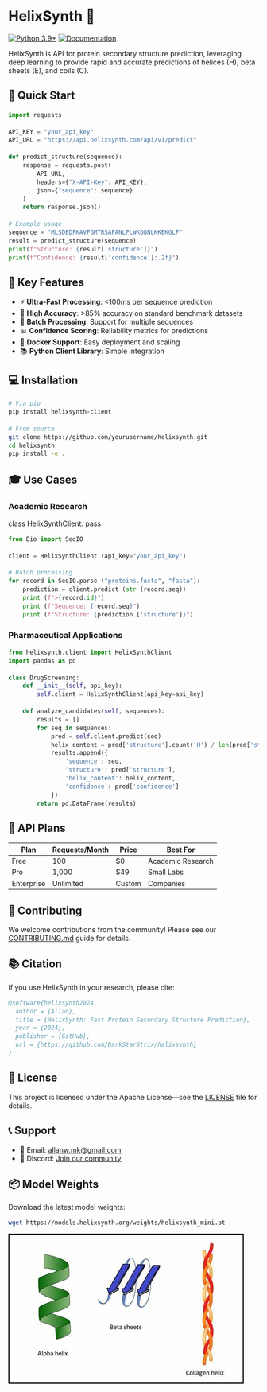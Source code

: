 
# HelixSynth 🧬

[![Python 3.9+](https://img.shields.io/badge/python-3.9+-blue.svg)](https://www.python.org/downloads/)
[![Documentation](https://img.shields.io/badge/docs-latest-brightgreen.svg)](https://helixsynth.readthedocs.io/)

HelixSynth is API for protein secondary structure prediction, leveraging deep learning to provide rapid and accurate predictions of helices (H), beta sheets (E), and coils (C).

## 🚀 Quick Start

```python
import requests

API_KEY = "your_api_key"
API_URL = "https://api.helixsynth.com/api/v1/predict"

def predict_structure(sequence):
    response = requests.post(
        API_URL,
        headers={"X-API-Key": API_KEY},
        json={"sequence": sequence}
    )
    return response.json()

# Example usage
sequence = "MLSDEDFKAVFGMTRSAFANLPLWKQQNLKKEKGLF"
result = predict_structure(sequence)
print(f"Structure: {result['structure']}")
print(f"Confidence: {result['confidence']:.2f}")
```

## 🎯 Key Features

- ⚡ **Ultra-Fast Processing**: <100ms per sequence prediction
- 🎯 **High Accuracy**: >85% accuracy on standard benchmark datasets
- 🔄 **Batch Processing**: Support for multiple sequences
- 📊 **Confidence Scoring**: Reliability metrics for predictions
- 🐳 **Docker Support**: Easy deployment and scaling
- 📚 **Python Client Library**: Simple integration

## 💻 Installation

```bash
# Via pip
pip install helixsynth-client

# From source
git clone https://github.com/yourusername/helixsynth.git
cd helixsynth
pip install -e .
```

## 🎓 Use Cases

### Academic Research

class HelixSynthClient:
pass

```python
from Bio import SeqIO

client = HelixSynthClient (api_key="your_api_key")

# Batch processing
for record in SeqIO.parse ("proteins.fasta", "fasta"):
    prediction = client.predict (str (record.seq))
    print (f">{record.id}")
    print (f"Sequence: {record.seq}")
    print (f"Structure: {prediction ['structure']}")
```

### Pharmaceutical Applications
```python
from helixsynth.client import HelixSynthClient
import pandas as pd

class DrugScreening:
    def __init__(self, api_key):
        self.client = HelixSynthClient(api_key=api_key)
    
    def analyze_candidates(self, sequences):
        results = []
        for seq in sequences:
            pred = self.client.predict(seq)
            helix_content = pred['structure'].count('H') / len(pred['structure'])
            results.append({
                'sequence': seq,
                'structure': pred['structure'],
                'helix_content': helix_content,
                'confidence': pred['confidence']
            })
        return pd.DataFrame(results)
```

## 💎 API Plans

| Plan | Requests/Month | Price | Best For |
|------|---------------|--------|----------|
| Free | 100 | $0 | Academic Research |
| Pro | 1,000 | $49 | Small Labs |
| Enterprise | Unlimited | Custom | Companies |

## 🤝 Contributing

We welcome contributions from the community! Please see our [CONTRIBUTING.md](CONTRIBUTING.md) guide for details.

## 📚 Citation

If you use HelixSynth in your research, please cite:

```bibtex
@software{helixsynth2024,
  author = {Allan},
  title = {HelixSynth: Fast Protein Secondary Structure Prediction},
  year = {2024},
  publisher = {GitHub},
  url = {https://github.com/DarkStarStrix/helixsynth}
}
```

## 📝 License

This project is licensed under the Apache License—see the [LICENSE](LICENSE) file for details.

## 📞 Support

- 📧 Email: allanw.mk@gmail.com
- 💬 Discord: [Join our community](https://discord.gg/nWZmfN8V)

## 📦 Model Weights

Download the latest model weights:

```bash
wget https://models.helixsynth.org/weights/helixsynth_mini.pt
```

![HelixSynth](helixsynth.png)
